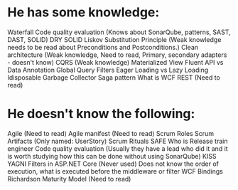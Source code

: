 # He has some knowledge:
Waterfall
Code quality evaluation (Knows about SonarQube, patterns, SAST, DAST, SOLID)
DRY
SOLID
Liskov Substitution Principle (Weak knowledge needs to be read about Preconditions and Postconditions.)
Clean architecture (Weak knowledge, Need to read, Primary, secondary adapters - doesn't know)
CQRS (Weak knowledge)
Materialized View
Fluent API vs Data Annotation
Global Query Filters
Eager Loading vs Lazy Loading
Idisposable
Garbage Collector
Saga pattern
What is WCF
REST (Need to read)


# He doesn't know the following:
Agile (Need to read)
Agile manifest (Need to read)
Scrum Roles
Scrum Artifacts (Only named: UserStory)
Scrum Rituals
SAFE
Who is Release train engineer
Code quality evaluation (Usually they have a lead who did it and it is worth studying how this can be done without using SonarQube)
KISS
YAGNI
Filters in ASP.NET Core (Never used)
Does not know the order of execution, what is executed before the middleware or filter
WCF Bindings
Richardson Maturity Model (Need to read)